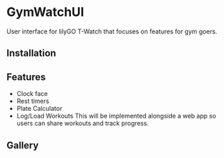 # GymWatchUI
User interface for lilyGO T-Watch that focuses on features for gym goers.

## Installation

## Features
+ Clock face
+ Rest timers
+ Plate Calculator
+ Log/Load Workouts
  This will be implemented alongside a web app so users can share workouts and track progress.

## Gallery
